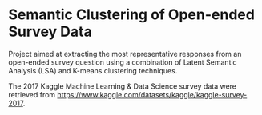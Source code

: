 # Semantic Clustering of Open-ended Survey Data

Project aimed at extracting the most representative responses from an open-ended survey question using a combination of Latent Semantic Analysis (LSA) and K-means clustering techniques. 

The 2017 Kaggle Machine Learning & Data Science survey data were retrieved from https://www.kaggle.com/datasets/kaggle/kaggle-survey-2017.



